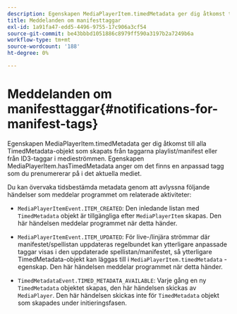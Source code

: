 ```yaml
---
description: Egenskapen MediaPlayerItem.timedMetadata ger dig åtkomst till alla TimedMetadata-objekt som skapats från taggarna playlist/manifest eller från ID3-taggar i medieströmmen. Egenskapen MediaPlayerItem.hasTimedMetadata anger om det finns en anpassad tagg som du prenumererar på i det aktuella mediet.
title: Meddelanden om manifesttaggar
exl-id: 1a91fa47-edd5-4496-9755-17c906a3cf54
source-git-commit: be43bbbd1051886c8979ff590a3197b2a7249b6a
workflow-type: tm+mt
source-wordcount: '188'
ht-degree: 0%

---
```


# Meddelanden om manifesttaggar{#notifications-for-manifest-tags}

Egenskapen MediaPlayerItem.timedMetadata ger dig åtkomst till alla TimedMetadata-objekt som skapats från taggarna playlist/manifest eller från ID3-taggar i medieströmmen. Egenskapen MediaPlayerItem.hasTimedMetadata anger om det finns en anpassad tagg som du prenumererar på i det aktuella mediet.

Du kan övervaka tidsbestämda metadata genom att avlyssna följande händelser som meddelar programmet om relaterade aktiviteter:

* `MediaPlayerItemEvent.ITEM_CREATED`: Den inledande listan med `TimedMetadata` objekt är tillgängliga efter `MediaPlayerItem` skapas. Den här händelsen meddelar programmet när detta händer.

* `MediaPlayerItemEvent.ITEM_UPDATED`: För live-/linjära strömmar där manifestet/spellistan uppdateras regelbundet kan ytterligare anpassade taggar visas i den uppdaterade spellistan/manifestet, så ytterligare TimedMetadata-objekt kan läggas till i `MediaPlayerItem.timedMetadata` -egenskap. Den här händelsen meddelar programmet när detta händer.

* `TimedMetadataEvent.TIMED_METADATA_AVAILABLE`: Varje gång en ny `TimedMetadata` objektet skapas, den här händelsen skickas av `MediaPlayer`. Den här händelsen skickas inte för `TimedMetadata` objekt som skapades under initieringsfasen.
